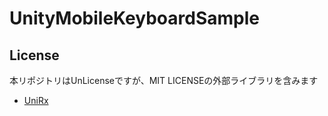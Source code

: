 # UnityMobileKeyboardSample



## License 

本リポジトリはUnLicenseですが、MIT LICENSEの外部ライブラリを含みます

- [UniRx](https://github.com/neuecc/UniRx/blob/master/LICENSE)
